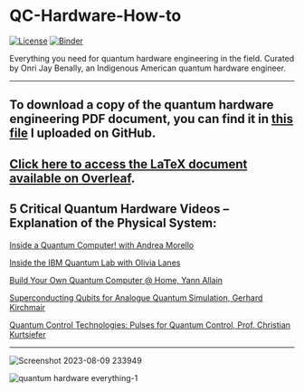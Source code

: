 # QC-Hardware-How-to

[![License](https://img.shields.io/badge/Creative_Commons-License-green)](https://choosealicense.com/licenses/cc-by-4.0) [![Binder](https://mybinder.org/badge_logo.svg)](https://mybinder.org/v2/gh/OJB-Quantum/QC-Hardware-How-to/main)

Everything you need for quantum hardware engineering in the field. Curated by Onri Jay Benally, an Indigenous American quantum hardware engineer.
__________________________________________________________________________________________________________________________________________________

## To download a copy of the quantum hardware engineering PDF document, you can find it in [this file](https://github.com/OJB-Quantum/QC-Hardware-How-to/blob/main/Everything%20You%20Need%20for%20Quantum%20Hardware%20Engineering.pdf) I uploaded on GitHub.

## [Click here to access the LaTeX document available on Overleaf](https://www.overleaf.com/read/xmrssbbxhsxy).

## 5 Critical Quantum Hardware Videos – Explanation of the Physical System:

[Inside a Quantum Computer! with Andrea Morello](https://youtu.be/k_QeSOIDiEM?si=M1-GYha-9GuKNYLL)

[Inside the IBM Quantum Lab with Olivia Lanes](https://youtu.be/4gpPHWCoWPs?si=x8kpvJoQHqtbs6ht)

[Build Your Own Quantum Computer @ Home, Yann Allain](https://media.ccc.de/v/36c3-10808-build_you_own_quantum_computer_home_-_99_of_discount_-_hacker_style#t=1105)

[Superconducting Qubits for Analogue Quantum Simulation, Gerhard Kirchmair](https://youtu.be/BAt2PFVQE3w?si=044mUesj0tcRSOl9)

[Quantum Control Technologies: Pulses for Quantum Control, Prof. Christian Kurtsiefer](https://youtu.be/1S0EAnooQMc?si=CjhltpPrmBYW-sm4)

__________________________________________________________________________________________________________________________________________________
![Screenshot 2023-08-09 233949](https://github.com/OJB-Quantum/QC-Hardware-How-to/assets/88035770/e8c8e544-3aad-4234-a939-087746001ffa)

![quantum hardware everything-1](https://github.com/OJB-Quantum/QC-Hardware-How-to/assets/88035770/a01deb0a-55b0-4457-85e2-950dd7aad35f)
